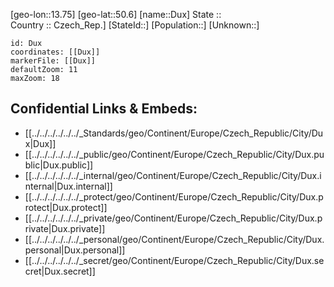 ﻿---
location: [50.6,13.75] 
mapzoom: [7,12] 
mapmarker: city 
type: City
tags:
- geo/City


SpocWebEntityId: 29923
isDeleted: false
confidential: public

---
[geo-lon::13.75] 
[geo-lat::50.6] 
[name::Dux] 
State ::  
Country :: Czech_Rep.] 
[StateId::] 
[Population::] 
[Unknown::] 


```leaflet
id: Dux
coordinates: [[Dux]] 
markerFile: [[Dux]] 
defaultZoom: 11 
maxZoom: 18
```


## Confidential Links & Embeds: 
- [[../../../../../../_Standards/geo/Continent/Europe/Czech_Republic/City/Dux|Dux]] 
- [[../../../../../../_public/geo/Continent/Europe/Czech_Republic/City/Dux.public|Dux.public]] 
- [[../../../../../../_internal/geo/Continent/Europe/Czech_Republic/City/Dux.internal|Dux.internal]] 
- [[../../../../../../_protect/geo/Continent/Europe/Czech_Republic/City/Dux.protect|Dux.protect]] 
- [[../../../../../../_private/geo/Continent/Europe/Czech_Republic/City/Dux.private|Dux.private]] 
- [[../../../../../../_personal/geo/Continent/Europe/Czech_Republic/City/Dux.personal|Dux.personal]] 
- [[../../../../../../_secret/geo/Continent/Europe/Czech_Republic/City/Dux.secret|Dux.secret]] 
